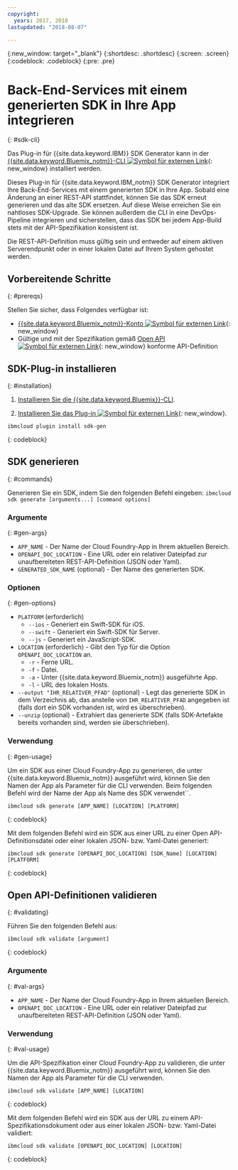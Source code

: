 ```yaml
---
copyright:
  years: 2017, 2018
lastupdated: "2018-08-07"

---
```


{:new_window: target="_blank"}
{:shortdesc: .shortdesc}
{:screen: .screen}
{:codeblock: .codeblock}
{:pre: .pre}

# Back-End-Services mit einem generierten SDK in Ihre App integrieren
{: #sdk-cli}

Das Plug-in für {{site.data.keyword.IBM}} SDK Generator
kann in der [{{site.data.keyword.Bluemix_notm}}-CLI ![Symbol für externen Link](../../icons/launch-glyph.svg "Symbol für externen Link")](/docs/cli/reference/bluemix_cli/index.html){: new_window} installiert werden.

Dieses Plug-in für {{site.data.keyword.IBM_notm}} SDK Generator
integriert Ihre Back-End-Services mit einem generierten SDK in Ihre App. Sobald
eine Änderung an einer REST-API stattfindet, können Sie das SDK erneut
generieren und das alte SDK ersetzen. Auf diese Weise erreichen Sie ein
nahtloses SDK-Upgrade. Sie können außerdem die CLI in eine DevOps-Pipeline
integrieren und sicherstellen, dass das SDK bei jedem App-Build stets mit der
API-Spezifikation konsistent ist.

Die REST-API-Definition muss gültig sein und entweder auf einem aktiven
Serverendpunkt oder in einer lokalen Datei auf Ihrem System gehostet werden.

## Vorbereitende Schritte
{: #prereqs}

Stellen Sie sicher, dass Folgendes verfügbar ist:

* [{{site.data.keyword.Bluemix_notm}}-Konto ![Symbol für externen Link](../../icons/launch-glyph.svg "Symbol für externen Link")](http://bluemix.net){: new_window}
* Gültige und mit der Spezifikation gemäß [Open API ![Symbol für externen Link](../../icons/launch-glyph.svg "Symbol für externen Link")](https://www.openapis.org/){: new_window} konforme API-Definition

## SDK-Plug-in installieren
{: #installation}

1. [Installieren
Sie die {{site.data.keyword.Bluemix}}-CLI](/docs/cli/reference/bluemix_cli/get_started.html).

2. [Installieren Sie das Plug-in ![Symbol für externen Link](../../icons/launch-glyph.svg "Symbol für externen Link")](/docs/cli/reference/bluemix_cli/index.html#install_plug-in){: new_window}.

  ```
  ibmcloud plugin install sdk-gen
  ```
  {: codeblock}

## SDK generieren
{: #commands}

Generieren Sie ein SDK, indem Sie den folgenden Befehl eingeben:
`ibmcloud sdk generate
[arguments...] [command options]`

### Argumente
{: #gen-args}

* `APP_NAME` - Der Name der Cloud Foundry-App in
Ihrem aktuellen Bereich.
* `OPENAPI_DOC_LOCATION` - Eine URL oder ein relativer
Dateipfad zur unaufbereiteten REST-API-Definition (JSON oder Yaml).
* `GENERATED_SDK_NAME` (optional) - Der Name des
generierten SDK.

### Optionen
{: #gen-options}

* `PLATFORM` (erforderlich)
   * `--ios` - Generiert ein Swift-SDK für iOS.
   * `--swift` - Generiert ein Swift-SDK für Server.
   * `--js` - Generiert ein JavaScript-SDK.
* `LOCATION` (erforderlich) - Gibt den Typ für die
Option `OPENAPI_DOC_LOCATION` an.
   * `-r` - Ferne URL.
   * `-f` - Datei.
   * `-a` - Unter {{site.data.keyword.Bluemix_notm}} ausgeführte App. 
   * `-l` - URL des lokalen Hosts.
* `--output "IHR_RELATIVER_PFAD"` (optional) - Legt das
generierte SDK in dem Verzeichnis ab, das anstelle von
`IHR_RELATIVER_PFAD` angegeben ist (falls dort ein SDK
vorhanden ist, wird es überschrieben).
* `--unzip` (optional) - Extrahiert das generierte SDK
(falls SDK-Artefakte bereits vorhanden sind, werden sie überschrieben).

### Verwendung
{: #gen-usage}

Um ein SDK aus einer Cloud Foundry-App zu generieren, die unter
{{site.data.keyword.Bluemix_notm}} ausgeführt wird, können Sie den
Namen der App als Parameter für die CLI verwenden. Beim folgenden Befehl wird
der Name der App als Name des SDK verwendet``.

```
ibmcloud sdk generate [APP_NAME] [LOCATION] [PLATFORM]
```
{: codeblock}

Mit dem folgenden Befehl wird ein SDK aus einer URL zu einer Open
API-Definitionsdatei oder einer lokalen JSON- bzw. Yaml-Datei generiert:

```
ibmcloud sdk generate [OPENAPI_DOC_LOCATION] [SDK_Name] [LOCATION] [PLATFORM]
```
{: codeblock}

## Open API-Definitionen validieren
{: #validating}

Führen Sie den folgenden Befehl aus:
```
ibmcloud sdk validate [argument]
```
{: codeblock}

### Argumente
{: #val-args}

* `APP_NAME` - Der Name der Cloud Foundry-App in Ihrem
aktuellen Bereich.
* `OPENAPI_DOC_LOCATION` - Eine URL oder ein relativer
Dateipfad zur unaufbereiteten REST-API-Definition (JSON oder Yaml).

### Verwendung
{: #val-usage}

Um die API-Spezifikation einer Cloud Foundry-App zu
validieren, die unter
{{site.data.keyword.Bluemix_notm}} ausgeführt wird, können Sie den
Namen der App als Parameter für die CLI verwenden. 
```
ibmcloud sdk validate [APP_NAME] [LOCATION]
```
{: codeblock}

Mit dem folgenden Befehl wird ein SDK aus der URL zu einem
API-Spezifikationsdokument oder aus einer lokalen JSON- bzw: Yaml-Datei
validiert:
```
ibmcloud sdk validate [OPENAPI_DOC_LOCATION] [LOCATION]
```
{: codeblock}

